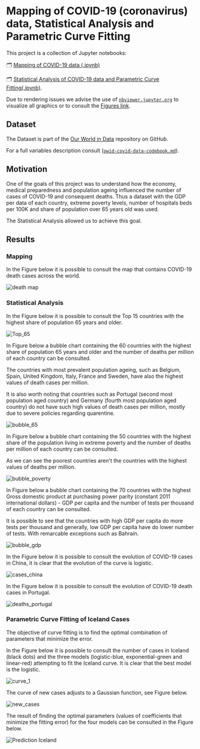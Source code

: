 # Mapping of COVID-19 (coronavirus) data, Statistical Analysis and Parametric Curve Fitting

This project is a collection of Jupyter notebooks:

🗂️ [Mapping of COVID-19 data (.ipynb)](https://github.com/eduardavieira/epidemiologia/blob/master/COVID19-Project/Maps.ipynb)

🗂️ [Statistical Analysis of COVID-19 data and Parametric Curve Fitting(.ipynb)](https://github.com/eduardavieira/epidemiologia/blob/master/COVID19-Project/Stats.ipynb). 

Due to rendering issues we advise the use of [`nbviewer.jupyter.org`](https://nbviewer.jupyter.org/github/eduardavieira/epidemiologia/blob/master/COVID19-Project/Stats.ipynb) to visualize all graphics or to consult the [Figures link](https://github.com/eduardavieira/epidemiologia/tree/master/COVID19-Project/Figures). 


## Dataset

The Dataset is part of the [Our World in Data](https://github.com/owid/covid-19-data/tree/master/public/data/) repository on GitHub.

For a full variables description consult ([`owid-covid-data-codebook.md`](https://github.com/owid/covid-19-data/tree/master/public/data/owid-covid-data-codebook.md)).

## Motivation

One of the goals of this project was to understand how the economy, medical preparedness and population ageing influenced the number of cases of COVID-19 and consequent deaths.
Thus a dataset with the GDP per data of each country, extreme poverty levels, number of hospitals beds per 100K and share of population over 65 years old was used.

The Statistical Analysis allowed us to achieve this goal.

## Results


### Mapping

In the Figure below it is possible to consult the map that contains COVID-19 death cases across the world.

![death map](https://github.com/eduardavieira/epidemiologia/blob/master/COVID19-Project/Figures/death_cases_map.png?raw=true)


### Statistical Analysis

In the Figure below it is possible to consult the Top 15 countries with the highest share of population 65 years and older.

![Top_65](https://github.com/eduardavieira/epidemiologia/blob/master/COVID19-Project/Figures/top_15_aged_65.png?raw=true)

In Figure below a bubble chart containing the 60 countries with the highest share of population 65 years and older and the number of deaths per million of each country can be consulted.

The countries with most prevalent population ageing, such as Belgium, Spain, United Kingdom, Italy, France and Sweden, have also the highest values of death cases per million.

It is also worth noting that countries such as Portugal (second most population aged country) and Germany (fourth most population aged country) do not have such high values of death cases per million, mostly due to severe policies regarding quarentine.

![bubble_65](https://github.com/eduardavieira/epidemiologia/blob/master/COVID19-Project/Figures/bubble_aged65_deaths_per_million.png?raw=true)

In Figure below a bubble chart containing the 50 countries with the highest share of the population living in extreme poverty and the number of deaths per million of each country can be consulted.

As we can see the poorest countries aren't the countries with the highest values of deaths per million.

![bubble_poverty](https://github.com/eduardavieira/epidemiologia/blob/master/COVID19-Project/Figures/bubble_extreme_poverty_deaths_per_thousand.png?raw=true)

In Figure below a bubble chart containing the 70 countries with the highest Gross domestic product at purchasing power parity (constant 2011 international dollars) - GDP per capita and the number of tests per thousand of each country can be consulted.

It is possible to see that the countries with high GDP per capita do more tests per thousand and generally, low GDP per capita have do lower number of tests. With remarcable exceptions such as Bahrain. 

![bubble_gdp](https://github.com/eduardavieira/epidemiologia/blob/master/COVID19-Project/Figures/bubble_gdp_tests_per_thousand.png?raw=true)

In the Figure below it is possible to consult the evolution of COVID-19 cases in China, it is clear that the evolution of the curve is logistic.

![cases_china](https://github.com/eduardavieira/epidemiologia/blob/master/COVID19-Project/Figures/cases_China.png?raw=true)

In the Figure below it is possible to consult the evolution of COVID-19 death cases in Portugal.

![deaths_portugal](https://github.com/eduardavieira/epidemiologia/blob/master/COVID19-Project/Figures/death_cases_portugal.png?raw=true)

### Parametric Curve Fitting of Iceland Cases

The objective of curve fitting is to find the optimal combination of parameters that minimize the error.

In the Figure below it is possible to consult the number of cases in Iceland (black dots) and the three models (logistic-blue, exponential-green and linear-red) attempting to fit the Iceland curve. It is clear that the best model is the logistic.

![curve_1](https://github.com/eduardavieira/epidemiologia/blob/master/COVID19-Project/Figures/prediction_curve_1.png?raw=true)

The curve of new cases adjusts to a Gaussian function, see Figure below.

![new_cases](https://github.com/eduardavieira/epidemiologia/blob/master/COVID19-Project/Figures/prediction_curve_2.png?raw=true)

The result of finding the optimal parameters (values of coefficients that minimize the fitting error) for the four models can be consulted in the Figure below. 

![Prediction Iceland](https://github.com/eduardavieira/epidemiologia/blob/master/COVID19-Project/Figures/prediction_parametric_fitting.png?raw=true)
